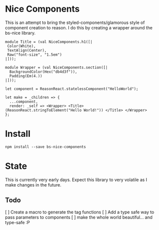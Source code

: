 # Nice Components

This is an attempt to bring the styled-components/glamorous style of component creation to reason. I do this by creating
a wrapper around the bs-nice library.

```re
module Title = (val NiceComponents.h1([|
 Color(White),
 TextAlign(Center),
 Raw("font-size", "1.5em")
|]));

module Wrapper = (val NiceComponents.section([|
  BackgroundColor(Hex("db4d3f")),
  Padding(Em(4.))
|]));

let component = ReasonReact.statelessComponent("HelloWorld");

let make = _children => {
  ...component,
  render: _self => <Wrapper> <Title> (ReasonReact.stringToElement("Hello World!")) </Title> </Wrapper>
};
```

# Install

```
npm install --save bs-nice-components
```

# State

This is currently very early days. Expect this library to very volatile as I make changes in the future.

## Todo
[ ] Create a macro to generate the tag functions
[ ] Add a type safe way to pass parameters to components
[ ] make the whole world beautiful... and type-safe :P
